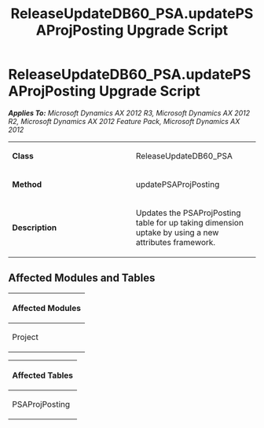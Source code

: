 ﻿---
title: ReleaseUpdateDB60_PSA.updatePSAProjPosting Upgrade Script
TOCTitle: ReleaseUpdateDB60_PSA.updatePSAProjPosting Upgrade Script
ms:assetid: 0195c613-1e12-e2f4-744c-3e331f3a16eb
ms:mtpsurl: https://msdn.microsoft.com/en-us/library/JJ684628(v=AX.60)
ms:contentKeyID: 49706325
ms.date: 05/18/2015
mtps_version: v=AX.60
---

# ReleaseUpdateDB60\_PSA.updatePSAProjPosting Upgrade Script 


_**Applies To:** Microsoft Dynamics AX 2012 R3, Microsoft Dynamics AX 2012 R2, Microsoft Dynamics AX 2012 Feature Pack, Microsoft Dynamics AX 2012_

<table>
<colgroup>
<col style="width: 50%" />
<col style="width: 50%" />
</colgroup>
<tbody>
<tr class="odd">
<td><p><strong>Class</strong></p></td>
<td><p>ReleaseUpdateDB60_PSA</p></td>
</tr>
<tr class="even">
<td><p><strong>Method</strong></p></td>
<td><p>updatePSAProjPosting</p></td>
</tr>
<tr class="odd">
<td><p><strong>Description</strong></p></td>
<td><p>Updates the PSAProjPosting table for up taking dimension uptake by using a new attributes framework.</p></td>
</tr>
</tbody>
</table>


## Affected Modules and Tables

<table>
<colgroup>
<col style="width: 100%" />
</colgroup>
<thead>
<tr class="header">
<th><p>Affected Modules</p></th>
</tr>
</thead>
<tbody>
<tr class="odd">
<td><p>Project</p></td>
</tr>
</tbody>
</table>


<table>
<colgroup>
<col style="width: 100%" />
</colgroup>
<thead>
<tr class="header">
<th><p>Affected Tables</p></th>
</tr>
</thead>
<tbody>
<tr class="odd">
<td><p>PSAProjPosting</p></td>
</tr>
</tbody>
</table>

  


